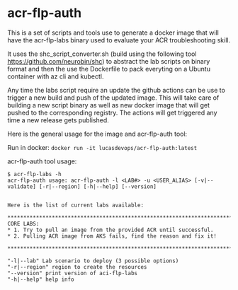 # acr-flp-auth
This is a set of scripts and tools use to generate a docker image that will have the acr-flp-labs binary used to evaluate your ACR troubleshooting skill.

It uses the shc_script_converter.sh (build using the following tool https://github.com/neurobin/shc) to abstract the lab scripts on binary format and then the use the Dockerfile to pack everyting on a Ubuntu container with az cli and kubectl.

Any time the labs script require an update the github actions can be use to trigger a new build and push of the updated image. This will take care of building a new script binary as well as new docker image that will get pushed to the corresponding registry. The actions will get triggered any time a new release gets published.

Here is the general usage for the image and acr-flp-auth tool:

Run in docker: `docker run -it lucasdevops/acr-flp-auth:latest`

acr-flp-auth tool usage:
```
$ acr-flp-labs -h
acr-flp-auth usage: acr-flp-auth -l <LAB#> -u <USER_ALIAS> [-v|--validate] [-r|--region] [-h|--help] [--version]


Here is the list of current labs available:

*************************************************************************************
CORE LABS:
* 1. Try to pull an image from the provided ACR until successful.
* 2. Pulling ACR image from AKS fails, find the reason and fix it!

*************************************************************************************

"-l|--lab" Lab scenario to deploy (3 possible options)
"-r|--region" region to create the resources
"--version" print version of aci-flp-labs
"-h|--help" help info
```
